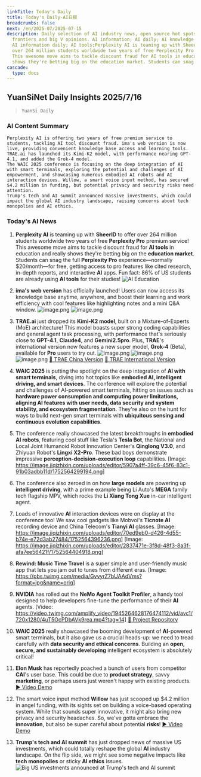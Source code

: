 ```yaml
---
linkTitle: Today's Daily
title: Today's Daily-AI日报
breadcrumbs: false
next: /en/2025-07/2025-07-15
description: Daily selection of AI industry news, open source hot spots, academic
  frontiers and big V opinions. AI information; AI daily; AI knowledge base; AI tutorials;
  AI information daily; AI tools;Perplexity AI is teaming up with SheerID to offer
  over 264 million students worldwide two years of free Perplexity Pro premium service!
  This awesome move aims to tackle discount fraud for AI tools in education and really
  shows they're betting big on the education market. Students can snag the ful...
cascade:
  type: docs
---
```

## YuanSiNet Daily Insights 2025/7/16

> `YuanSi Daily`

### **AI Content Summary**

```
Perplexity AI is offering two years of free premium service to students, tackling AI tool discount fraud. ima's web version is now live, providing convenient knowledge base access and learning tools. TRAE.ai has launched its Kimi-K2 model, with performance nearing GPT-4.1, and added the Grok-4 model.
The WAIC 2025 conference is focusing on the deep integration of AI with smart terminals, exploring the potential and challenges of AI empowerment, and showcasing numerous embodied AI robots and AI interaction devices. Willow, a smart voice input method, has secured $4.2 million in funding, but potential privacy and security risks need attention.
Trump's tech and AI summit announced massive investments, which could impact the global AI industry landscape, raising concerns about tech monopolies and AI ethics.
```

### **Today's AI News**

1. **Perplexity AI** is teaming up with **SheerID** to offer over 264 million students worldwide two years of free **Perplexity Pro** premium service! This awesome move aims to tackle discount fraud for **AI tools** in education and really shows they're betting big on the **education market**. Students can snag the full **Perplexity Pro** experience—normally $20/month—for free, getting access to pro features like cited research, in-depth reports, and interactive **AI** apps. Fun fact: 86% of US students are already using **AI tools** for their studies! ![AI Education](https://pic.chinaz.com/picmap/202305301503482001_2.jpg)

2. **ima's web version** has officially launched! Users can now access its knowledge base anytime, anywhere, and boost their learning and work efficiency with cool features like highlighting notes and a mini Q&A window. ![image.png](https://upload.chinaz.com/2025/0716/6388825289358314837886441.png) ![image.png](https://upload.chinaz.com/2025/0716/6388825290665047028117487.png)

3. **TRAE.ai** just dropped its **Kimi-K2 model**, built on a Mixture-of-Experts (MoE) architecture! This model boasts super strong coding capabilities and general agent task processing, with performance that's seriously close to **GPT-4.1**, **Claude4**, and **Gemini2.5pro**. Plus, **TRAE**'s international version now features a new super model, **Grok-4** (Beta), available for **Pro** users to try out. ![image.png](https://upload.chinaz.com/2025/0716/6388825274530956125830847.png) ![image.png](https://upload.chinaz.com/2025/0716/6388825275497024474626353.png) ![image.png](https://upload.chinaz.com/2025/0716/6388825278214529758285505.png) [🔗 TRAE China Version](https://www.trae.cn) [🔗 TRAE International Version](https://www.trae.ai)

4. **WAIC 2025** is putting the spotlight on the deep integration of **AI with smart terminals**, diving into hot topics like **embodied AI, intelligent driving, and smart devices**. The conference will explore the potential and challenges of AI-powered smart terminals, hitting on issues such as **hardware power consumption and computing power limitations, aligning AI features with user needs, data security and system stability, and ecosystem fragmentation**. They're also on the hunt for ways to build next-gen smart terminals with **ubiquitous sensing and continuous evolution capabilities**.

5. The conference really showcased the latest breakthroughs in **embodied AI robots**, featuring cool stuff like Tesla's **Tesla Bot**, the National and Local Joint Humanoid Robot Innovation Center's **Qinglong V3.0**, and Zhiyuan Robot's **Lingxi X2-Pro**. These bad boys demonstrate impressive **perception-decision-execution loop** capabilities. [Image: https://image.jiqizhixin.com/uploads/editor/5907a4ff-39c6-45f6-83c1-91b03adbb11d/1752564299194.png]

6. The conference also zeroed in on how **large models** are powering up **intelligent driving**, with a prime example being Li Auto's **MEGA** family tech flagship MPV, which rocks the **Li Xiang Tong Xue** in-car intelligent agent.

7. Loads of innovative **AI** interaction devices were on display at the conference too! We saw cool gadgets like Mobvoi's **Ticnote AI** recording device and China Telecom's **Tianyi AI** glasses. [Image: https://image.jiqizhixin.com/uploads/editor/70ed9eb0-d426-4d55-b74e-e72d3ab27484/1752564396236.png] [Image: https://image.jiqizhixin.com/uploads/editor/2837471e-3f8d-48f3-8a3f-afa7ee56421f/1752564404918.png]

8. **Rewind: Music Time Travel** is a super simple and user-friendly music app that lets you jam out to tunes from different eras. [Image: https://pbs.twimg.com/media/GvvyrZ7bUAAdVms?format=jpg&name=orig]

9. **NVIDIA** has rolled out the **NeMo Agent Toolkit Profiler**, a handy tool designed to help developers fine-tune the performance of their **AI** agents. [Video: https://video.twimg.com/amplify_video/1945264628176474112/vid/avc1/720x1280/4uT5OcPDbAVk9rea.mp4?tag=14] [🔗 Project Repository](http://github.com/NVIDIA/NeMo-Agent-Toolkit)

10. **WAIC 2025** really showcased the booming development of **AI**-powered smart terminals, but it also gave us a crucial heads-up: we need to tread carefully with **data security and ethical concerns**. Building an **open, secure, and sustainably developing** intelligent ecosystem is absolutely critical!

11. **Elon Musk** has reportedly poached a bunch of users from competitor **CAI**'s user base. This could be due to **product strategy**, savvy **marketing**, or perhaps users just weren't happy with existing products. [▶️ Video Demo](https://video.twimg.com/amplify_video/1944793927040512000/vid/avc1/720x1566/819o9VjoSke5NGFn.mp4?tag=14)

12. The smart voice input method **Willow** has just scooped up $4.2 million in angel funding, with its sights set on building a voice-based operating system. While that sounds super innovative, it might also bring new privacy and security headaches. So, we've gotta embrace the **innovation**, but also be super careful about potential **risks**! [▶️ Video Demo](https://video.twimg.com/amplify_video/1945181978787020800/vid/avc1/1366x720/SFv3CXrPVnix9Zw5.mp4?tag=14)

13. **Trump's tech and AI summit** has just dropped news of massive US investments, which could totally reshape the global **AI** industry landscape. On the flip side, we might see some negative impacts like **tech monopolies** or sticky **AI ethics** issues. ![Big US investments announced at Trump's tech and AI summit](https://external-preview.redd.it/qPL_MQznC10Av1D_qbeDW6IU6pcDtT8dnSOn8zOjb0.jpeg?width=640&crop=smart&auto=webp&s=8bc2cfee2288a07e4cc4772e88920df205c37b69)